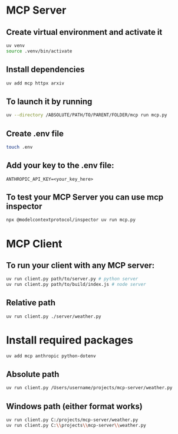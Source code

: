 # MCP Server
## Create virtual environment and activate it
```bash
uv venv
source .venv/bin/activate
```

## Install dependencies
```bash
uv add mcp httpx arxiv
```

## To launch it by running 
```bash
uv --directory /ABSOLUTE/PATH/TO/PARENT/FOLDER/mcp run mcp.py
```

## Create .env file
```bash
touch .env
```

## Add your key to the .env file:
```.env
ANTHROPIC_API_KEY=<your_key_here>
```

## To test your MCP Server you can use mcp inspector
```bash
npx @modelcontextprotocol/inspector uv run mcp.py
```

# MCP Client
## To run your client with any MCP server:
```bash
uv run client.py path/to/server.py # python server
uv run client.py path/to/build/index.js # node server
```

## Relative path
```bash
uv run client.py ./server/weather.py
```

# Install required packages
```bash
uv add mcp anthropic python-dotenv
```

## Absolute path
```bash
uv run client.py /Users/username/projects/mcp-server/weather.py
```

## Windows path (either format works)
```bash
uv run client.py C:/projects/mcp-server/weather.py
uv run client.py C:\\projects\\mcp-server\\weather.py
```
